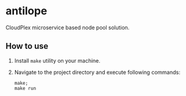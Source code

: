 # antilope

CloudPlex microservice based node pool solution.

## How to use

1. Install `make` utility on your machine.

2. Navigate to the project directory and execute following commands:
    ```
    make;
    make run
    ```

